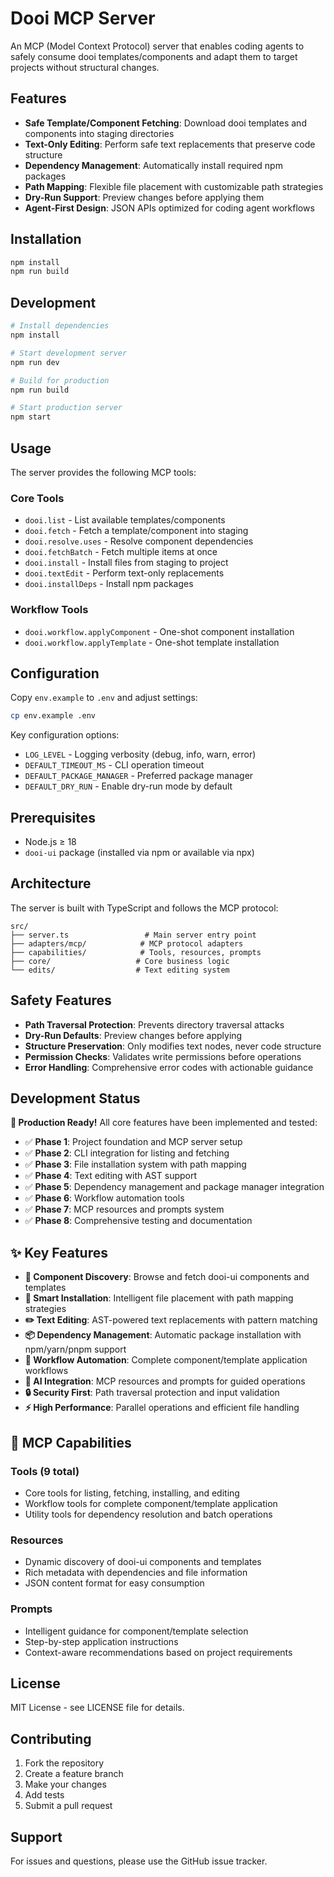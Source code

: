# Dooi MCP Server

An MCP (Model Context Protocol) server that enables coding agents to safely consume dooi templates/components and adapt them to target projects without structural changes.

## Features

- **Safe Template/Component Fetching**: Download dooi templates and components into staging directories
- **Text-Only Editing**: Perform safe text replacements that preserve code structure
- **Dependency Management**: Automatically install required npm packages
- **Path Mapping**: Flexible file placement with customizable path strategies
- **Dry-Run Support**: Preview changes before applying them
- **Agent-First Design**: JSON APIs optimized for coding agent workflows

## Installation

```bash
npm install
npm run build
```

## Development

```bash
# Install dependencies
npm install

# Start development server
npm run dev

# Build for production
npm run build

# Start production server
npm start
```

## Usage

The server provides the following MCP tools:

### Core Tools

- `dooi.list` - List available templates/components
- `dooi.fetch` - Fetch a template/component into staging
- `dooi.resolve.uses` - Resolve component dependencies
- `dooi.fetchBatch` - Fetch multiple items at once
- `dooi.install` - Install files from staging to project
- `dooi.textEdit` - Perform text-only replacements
- `dooi.installDeps` - Install npm packages

### Workflow Tools

- `dooi.workflow.applyComponent` - One-shot component installation
- `dooi.workflow.applyTemplate` - One-shot template installation

## Configuration

Copy `env.example` to `.env` and adjust settings:

```bash
cp env.example .env
```

Key configuration options:

- `LOG_LEVEL` - Logging verbosity (debug, info, warn, error)
- `DEFAULT_TIMEOUT_MS` - CLI operation timeout
- `DEFAULT_PACKAGE_MANAGER` - Preferred package manager
- `DEFAULT_DRY_RUN` - Enable dry-run mode by default

## Prerequisites

- Node.js ≥ 18
- `dooi-ui` package (installed via npm or available via npx)

## Architecture

The server is built with TypeScript and follows the MCP protocol:

```
src/
├── server.ts                 # Main server entry point
├── adapters/mcp/            # MCP protocol adapters
├── capabilities/            # Tools, resources, prompts
├── core/                   # Core business logic
└── edits/                  # Text editing system
```

## Safety Features

- **Path Traversal Protection**: Prevents directory traversal attacks
- **Dry-Run Defaults**: Preview changes before applying
- **Structure Preservation**: Only modifies text nodes, never code structure
- **Permission Checks**: Validates write permissions before operations
- **Error Handling**: Comprehensive error codes with actionable guidance

## Development Status

**🎉 Production Ready!** All core features have been implemented and tested:

- ✅ **Phase 1**: Project foundation and MCP server setup
- ✅ **Phase 2**: CLI integration for listing and fetching
- ✅ **Phase 3**: File installation system with path mapping
- ✅ **Phase 4**: Text editing with AST support
- ✅ **Phase 5**: Dependency management and package manager integration
- ✅ **Phase 6**: Workflow automation tools
- ✅ **Phase 7**: MCP resources and prompts system
- ✅ **Phase 8**: Comprehensive testing and documentation

## ✨ Key Features

- **🎨 Component Discovery**: Browse and fetch dooi-ui components and templates
- **🚀 Smart Installation**: Intelligent file placement with path mapping strategies
- **✏️ Text Editing**: AST-powered text replacements with pattern matching
- **📦 Dependency Management**: Automatic package installation with npm/yarn/pnpm support
- **🔄 Workflow Automation**: Complete component/template application workflows
- **🤖 AI Integration**: MCP resources and prompts for guided operations
- **🔒 Security First**: Path traversal protection and input validation
- **⚡ High Performance**: Parallel operations and efficient file handling

## 🎯 MCP Capabilities

### Tools (9 total)
- Core tools for listing, fetching, installing, and editing
- Workflow tools for complete component/template application
- Utility tools for dependency resolution and batch operations

### Resources
- Dynamic discovery of dooi-ui components and templates
- Rich metadata with dependencies and file information
- JSON content format for easy consumption

### Prompts
- Intelligent guidance for component/template selection
- Step-by-step application instructions
- Context-aware recommendations based on project requirements

## License

MIT License - see LICENSE file for details.

## Contributing

1. Fork the repository
2. Create a feature branch
3. Make your changes
4. Add tests
5. Submit a pull request

## Support

For issues and questions, please use the GitHub issue tracker.
